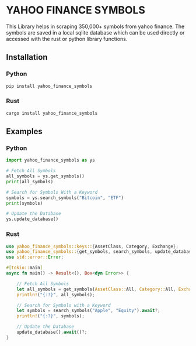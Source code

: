 # YAHOO FINANCE SYMBOLS

This Library helps in scraping 350,000+ symbols from yahoo finance. The symbols are saved in a local sqlite database which can be used directly or accessed with the rust or python library functions.

## Installation

### Python

``` bash
pip install yahoo_finance_symbols
```

### Rust

``` bash
cargo install yahoo_finance_symbols
```


## Examples

### Python

``` python
import yahoo_finance_symbols as ys

# Fetch All Symbols
all_symbols = ys.get_symbols()
print(all_symbols)

# Search for Symbols With a Keyword
symbols = ys.search_symbols("Bitcoin", "ETF")
print(symbols)

# Update the Database
ys.update_database()
```

### Rust

``` rust
use yahoo_finance_symbols::keys::{AssetClass, Category, Exchange};
use yahoo_finance_symbols::{get_symbols, search_symbols, update_database};
use std::error::Error;

#[tokio::main]
async fn main() -> Result<(), Box<dyn Error>> {

    // Fetch All Symbols
    let all_symbols = get_symbols(AssetClass::All, Category::All, Exchange::All).await?;
    println!("{:?}", all_symbols);

    // Search for Symbols with a Keyword
    let symbols = search_symbols("Apple", "Equity").await?;
    println!("{:?}", symbols);

    // Update the Database
    update_database().await()?;
}
```

